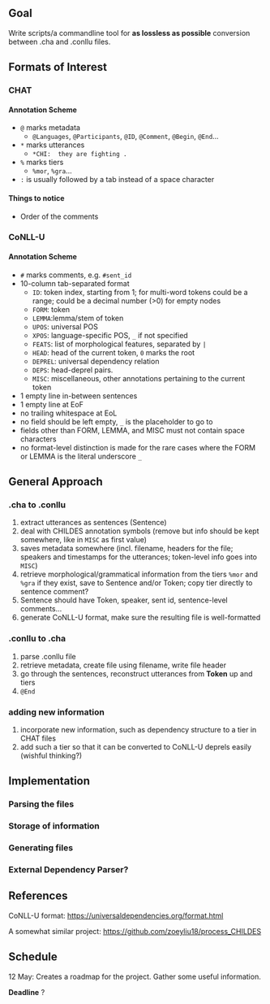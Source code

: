 ## Goal
Write scripts/a commandline tool for **as lossless as possible** conversion between .cha and .conllu files. 

## Formats of Interest

### CHAT
#### Annotation Scheme

* `@` marks metadata 
  * `@Languages`, `@Participants`, `@ID`, `@Comment`, `@Begin`, `@End`...
* `*` marks utterances
  * `*CHI:	they are fighting .`
* `%` marks tiers
  * `%mor`, `%gra`...
* `:` is usually followed by a tab instead of a space character

#### Things to notice

* Order of the comments

### CoNLL-U
#### Annotation Scheme
* `#` marks comments, e.g. `#sent_id`
* 10-column tab-separated format
  * `ID`: token index, starting from 1; for multi-word tokens could be a range; could be a decimal number (>0) for empty nodes
  * `FORM`: token
  * `LEMMA`:lemma/stem of token
  * `UPOS`: universal POS
  * `XPOS`: language-specific POS, `_` if not specified
  * `FEATS`: list of morphological features, separated by `|`
  * `HEAD`: head of the current token, `0` marks the root
  * `DEPREL`: universal dependency relation
  * `DEPS`: head-deprel pairs.
  * `MISC`: miscellaneous, other annotations pertaining to the current token
* 1 empty line in-between sentences
* 1 empty line at EoF
* no trailing whitespace at EoL
* no field should be left empty, `_` is the placeholder to go to
* fields other than FORM, LEMMA, and MISC must not contain space characters
* no format-level distinction is made for the rare cases where the FORM or LEMMA is the literal underscore `_`

## General Approach

### .cha to .conllu

1. extract utterances as sentences (Sentence)
2. deal with CHILDES annotation symbols (remove but info should be kept somewhere, like in `MISC` as first value)
3. saves metadata somewhere (incl. filename, headers for the file; speakers and timestamps for the utterances; token-level info goes into `MISC`)
4. retrieve morphological/grammatical information from the tiers `%mor` and `%gra` if they exist, save to Sentence and/or Token; copy tier directly to sentence comment?
5. Sentence should have Token, speaker, sent id, sentence-level comments...
6. generate CoNLL-U format, make sure the resulting file is well-formatted

### .conllu to .cha

1. parse .conllu file
2. retrieve metadata, create file using filename, write file header
3. go through the sentences, reconstruct utterances from **Token** up and tiers
4. `@End`

### adding new information

1. incorporate new information, such as dependency structure to a tier in CHAT files
2. add such a tier so that it can be converted to CoNLL-U deprels easily (wishful thinking?)


## Implementation

### Parsing the files

### Storage of information

### Generating files

### External Dependency Parser?

## References

CoNLL-U format: https://universaldependencies.org/format.html

A somewhat similar project: https://github.com/zoeyliu18/process_CHILDES

## Schedule

12 May: Creates a roadmap for the project. Gather some useful information.

**Deadline** ?
